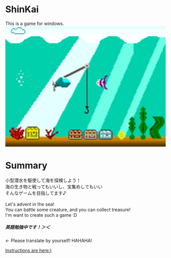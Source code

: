 # ShinKai
This is a game for windows.<br />
<img src="Media/ShinKai.png"><br />

# Summary
小型潜水を駆使して海を探検しよう！<br />
海の生き物と戦ってもいいし、宝集めしてもいい<br />
そんなゲームを目指してます♪<br />
<br />
Let's advent in the sea!<br />
You can battle some creature, and you can collect treasure!<br />
I'm want to create such a game :D<br />

<h5>英語勉強中です！＞＜</h5> ← Please translate by yourself! HAHAHA!

<a href="https://github.com/nitorionedan/ShinKai.wiki.git">Instructions are here:)</a><br>